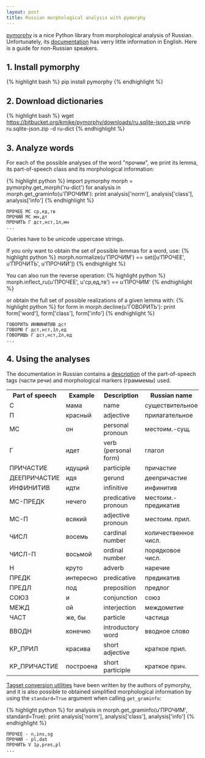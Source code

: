 ```yaml
---
layout: post
title: Russian morphological analysis with pymorphy
---
```


[pymorphy](https://bitbucket.org/kmike/pymorphy/) is a nice Python library from morphological analysis of Russian. Unfortunately, its [documentation](http://pymorphy.rtfd.org/) has verry little information in English. Here is a guide for non-Russian speakers.

## 1. Install pymorphy

{% highlight bash %}
pip install pymorphy
{% endhighlight %}

## 2. Download dictionaries

{% highlight bash %}
wget https://bitbucket.org/kmike/pymorphy/downloads/ru.sqlite-json.zip
unzip ru.sqlite-json.zip -d ru-dict
{% endhighlight %}

## 3. Analyze words

For each of the possible analyses of the word "прочим", we print its lemma, its part-of-speech class and its morphological information:

{% highlight python %}
import pymorphy
morph = pymorphy.get_morph('ru-dict')
for analysis in morph.get_graminfo(u'ПРОЧИМ'):
    print analysis['norm'], analysis['class'], analysis['info']
{% endhighlight %}

    ПРОЧЕЕ МС ср,ед,тв
    ПРОЧИЙ МС мн,дт
    ПРОЧИТЬ Г дст,нст,1л,мн
    ...

Queries have to be unicode uppercase strings.

If you only want to obtain the set of possible lemmas for a word, use:
{% highlight python %}
morph.normalize(u'ПРОЧИМ') == set([u'ПРОЧЕЕ', u'ПРОЧИТЬ', u'ПРОЧИЙ'])
{% endhighlight %}

You can also run the reverse operation:
{% highlight python %}
morph.inflect_ru(u'ПРОЧЕЕ', u'ср,ед,тв') == u'ПРОЧИМ'
{% endhighlight %}

or obtain the full set of possible realizations of a given lemma with:
{% highlight python %}
for form in morph.decline(u'ГОВОРИТЬ'):
    print form['word'], form['class'], form['info']
{% endhighlight %}

    ГОВОРИТЬ ИНФИНИТИВ дст
    ГОВОРЮ Г дст,нст,1л,ед
    ГОВОРИШЬ Г дст,нст,2л,ед
    ...

## 4. Using the analyses

The documentation in Russian contains a [description](http://pymorphy.readthedocs.org/en/v0.5.6/ref/gram_info_ru.html) of the part-of-speech tags (части речи) and morphological markers (граммемы) used.

<table>
<tr><th>Part of speech</th><th>Example</th><th>Description</th><th>Russian name</th></tr>
<tr><td>C</td><td>мама</td><td>name</td><td>существительное</td></tr>
<tr><td>П</td><td>красный</td><td>adjective</td><td>прилагательное</td></tr>
<tr><td>МС</td><td>он</td><td>personal pronoun</td><td>местоим.-сущ.</td></tr>
<tr><td>Г</td><td>идет</td><td>verb (personal form)</td><td>глагол</td></tr>
<tr><td>ПРИЧАСТИЕ</td><td>идущий</td><td>participle</td><td>причастие</td></tr>
<tr><td>ДЕЕПРИЧАСТИЕ</td><td>идя</td><td>gerund</td><td>деепричастие</td></tr>
<tr><td>ИНФИНИТИВ</td><td>идти</td><td>infinitive</td><td>инфинитив</td></tr>
<tr><td>МС-ПРЕДК</td><td>нечего</td><td>predicative pronoun</td><td>местоим.-предикатив</td></tr>
<tr><td>МС-П</td><td>всякий</td><td>adjective pronoun</td><td>местоим. прил.</td></tr>
<tr><td>ЧИСЛ</td><td>восемь</td><td>cardinal number</td><td>количественное числ.</td></tr>
<tr><td>ЧИСЛ-П</td><td>восьмой</td><td>ordinal number</td><td>порядковое числ.</td></tr>
<tr><td>Н</td><td>круто</td><td>adverb</td><td>наречие</td></tr>
<tr><td>ПРЕДК</td><td>интересно</td><td>predicative</td><td>предикатив</td></tr>
<tr><td>ПРЕДЛ</td><td>под</td><td>preposition</td><td>предлог</td></tr>
<tr><td>СОЮЗ</td><td>и</td><td>conjunction</td><td>союз</td></tr>
<tr><td>МЕЖД</td><td>ой</td><td>interjection</td><td>междометие</td></tr>
<tr><td>ЧАСТ</td><td>же, бы</td><td>particle</td><td>частица</td></tr>
<tr><td>ВВОДН</td><td>конечно</td><td>introductory word</td><td>вводное слово</td></tr>
<tr><td>КР_ПРИЛ</td><td>красива</td><td>short adjective</td><td>краткое прил.</td></tr>
<tr><td>КР_ПРИЧАСТИЕ</td><td>построена</td><td>short participle</td><td>краткое прич.</td></tr>
</table>

[Tagset conversion utilities](https://github.com/kmike/russian-tagsets) have been written by the authors of pymorphy, and it is also possible to obtained simplified morphological information by using the `standard=True` argument when calling `get_graminfo`:

{% highlight python %}
for analysis in morph.get_graminfo(u'ПРОЧИМ', standard=True):
    print analysis['norm'], analysis['class'], analysis['info']
{% endhighlight %}

    ПРОЧЕЕ - n,ins,sg
    ПРОЧИЙ - pl,dat
    ПРОЧИТЬ V 1p,pres,pl
    ...

